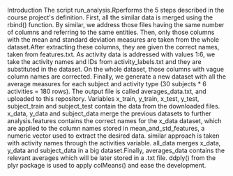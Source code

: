 Introduction
The script run_analysis.Rperforms the 5 steps described in the course project's definition.
First, all the similar data is merged using the rbind() function. By similar, we address those files having the same number of columns and referring to the same entities.
Then, only those columns with the mean and standard deviation measures are taken from the whole dataset.After extracting these columns, they are given the correct names, taken from features.txt.
As activity data is addressed with values 1:6, we take the activity names and IDs from activity_labels.txt and they are substituted in the dataset.
On the whole dataset, those columns with vague column names are corrected.
Finally, we generate a new dataset with all the average measures for each subject and activity type (30 subjects * 6 activities = 180 rows). The output file is called averages_data.txt, and uploaded to this repository.
Variables
x_train, y_train, x_test, y_test, subject_train and subject_test contain the data from the downloaded files.
x_data, y_data and subject_data merge the previous datasets to further analysis.features contains the correct names for the x_data dataset, which are applied to the column names stored in mean_and_std_features, a numeric vector used to extract the desired data.
similar approach is taken with activity names through the activities variable.
all_data merges x_data, y_data and subject_data in a big dataset.Finally, averages_data contains the relevant averages which will be later stored in a .txt file.
ddply() from the plyr package is used to apply colMeans() and ease the development.
